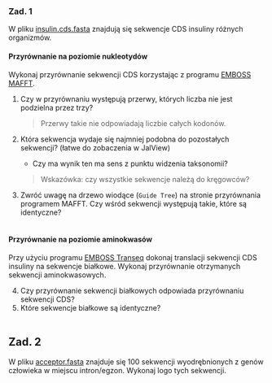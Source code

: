 ### Zad. 1
W pliku [insulin.cds.fasta](./data/insulin.cds.fasta) znajdują się sekwencje CDS insuliny różnych organizmów.

#### Przyrównanie na poziomie nukleotydów
Wykonaj przyrównanie sekwencji CDS korzystając z programu [EMBOSS MAFFT](https://www.ebi.ac.uk/Tools/msa/).

1. Czy w przyrównaniu występują przerwy, których liczba nie jest podzielna przez trzy?
   > Przerwy takie nie odpowiadają liczbie całych kodonów.

2. Która sekwencja wydaje się najmniej podobna do pozostałych sekwencji? (łatwe do zobaczenia w JalView)
   * Czy ma wynik ten ma sens z punktu widzenia taksonomii?
   > Wskazówka: czy wszystkie sekwencje należą do kręgowców?

3. Zwróć uwagę na drzewo wiodące (`Guide Tree`) na stronie przyrównania programem MAFFT. Czy wśród sekwencji występują takie, które są identyczne?
<br/><br/>

#### Przyrównanie na poziomie aminokwasów
Przy użyciu programu [EMBOSS Transeq](https://www.ebi.ac.uk/Tools/st/emboss_transeq/) dokonaj translacji sekwencji CDS insuliny na sekwencje białkowe. Wykonaj przyrównanie otrzymanych sekwencji aminokwasowych.

4. Czy przyrównanie sekwencji białkowych odpowiada przyrównaniu sekwencji CDS?
5. Które sekwencje białkowe są identyczne?
<br/><br/>

## Zad. 2
W pliku [acceptor.fasta](./data/acceptor.fasta) znajduje się 100 sekwencji wyodrębnionych z genów człowieka w miejscu intron/egzon. Wykonaj logo tych sekwencji.



